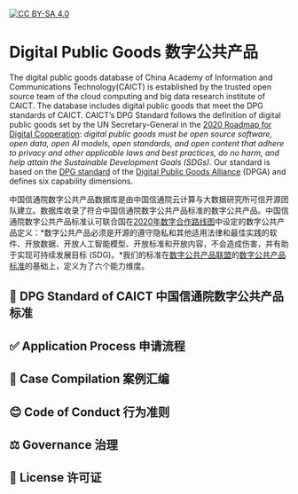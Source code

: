 [![CC BY-SA 4.0][cc-by-sa-shield]](LICENSE)

# Digital Public Goods 数字公共产品

The digital public goods database of China Academy of Information and Communications Technology(CAICT) is established by the trusted open source team of the cloud computing and big data research institute of CAICT. The database includes digital public goods that meet the DPG standards of CAICT. CAICT’s DPG Standard follows the definition of digital public goods set by the UN Secretary-General in the [2020 Roadmap for Digital Cooperation](https://www.un.org/en/content/digital-cooperation-roadmap/): *digital public goods must be open source software, open data, open AI models, open standards, and open content that adhere to privacy and other applicable laws and best practices, do no harm, and help attain the Sustainable Development Goals (SDGs).* Our standard is based on the [DPG standard](https://digitalpublicgoods.net/standard/) of the [Digital Public Goods Alliance](https://digitalpublicgoods.net) (DPGA) and defines six capability dimensions.

中国信通院数字公共产品数据库是由中国信通院云计算与大数据研究所可信开源团队建立。数据库收录了符合中国信通院数字公共产品标准的数字公共产品。中国信通院数字公共产品标准认可联合国在[2020年数字合作路线图](https://www.un.org/en/content/digital-cooperation-roadmap/)中设定的数字公共产品定义：*数字公共产品必须是开源的遵守隐私和其他适用法律和最佳实践的软件、开放数据、开放人工智能模型、开放标准和开放内容，不会造成伤害，并有助于实现可持续发展目标 (SDG)。*我们的标准在[数字公共产品联盟](https://digitalpublicgoods.net)的[数字公共产品标准](https://digitalpublicgoods.net/standard/)的基础上，定义为了六个能力维度。

## 📃 DPG Standard of CAICT 中国信通院数字公共产品标准


## ✅ Application Process 申请流程


## 📁 Case Compilation 案例汇编


## 😊 Code of Conduct 行为准则


## ⚖️ Governance 治理


## 📄 License 许可证


[cc-by-sa-shield]: https://img.shields.io/badge/License-CC%20BY--SA%204.0-lightgrey.svg
